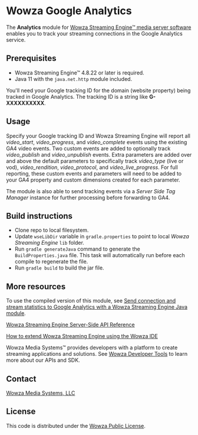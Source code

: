 # Wowza Google Analytics
The **Analytics** module for [Wowza Streaming Engine™ media server software](https://www.wowza.com/products/streaming-engine) enables you to track your streaming connections in the Google Analytics service.

## Prerequisites
* Wowza Streaming Engine™ 4.8.22 or later is required.
* Java 11 with the `java.net.http` module included.

You'll need your Google tracking ID for the domain (website property) being tracked in Google Analytics. The tracking ID is a string like **G-XXXXXXXXXX**.

## Usage
Specify your Google tracking ID and Wowza Streaming Engine will report all _video_start_, _video_progress_, and _video_complete_ events using the existing GA4 video events. Two custom events are added to optionally track _video_publish_ and _video_unpublish_ events.  Extra parameters are added over and above the default parameters to specifically track _video_type_ (live or vod), _video_rendition_, _video_protocol_, and _video_live_progress_.  For full reporting, these custom events and parameters will need to be added to your GA4 property and custom dimensions created for each parameter.

The module is also able to send tracking events via a _Server Side Tag Manager_ instance for further processing before forwarding to GA4.

## Build instructions
* Clone repo to local filesystem.
* Update `wseLibDir` variable in `gradle.properties` to point to local _Wowza Streaming Engine_ `lib` folder.
* Run `gradle generateJava` command to generate the `BuildProperties.java` file.  This task will automatically run before each compile to regenerate the file.
* Run `gradle build` to build the jar file.

## More resources
To use the compiled version of this module, see [Send connection and stream statistics to Google Analytics with a Wowza Streaming Engine Java module](https://www.wowza.com/docs/how-to-send-connection-and-stream-statistics-to-google-analytics-analytics).

[Wowza Streaming Engine Server-Side API Reference](https://www.wowza.com/resources/serverapi/)

[How to extend Wowza Streaming Engine using the Wowza IDE](https://www.wowza.com/docs/how-to-extend-wowza-streaming-engine-using-the-wowza-ide)

Wowza Media Systems™ provides developers with a platform to create streaming applications and solutions. See [Wowza Developer Tools](https://www.wowza.com/developer) to learn more about our APIs and SDK.

## Contact
[Wowza Media Systems, LLC](https://www.wowza.com/contact)

## License
This code is distributed under the [Wowza Public License](/LICENSE.txt).
